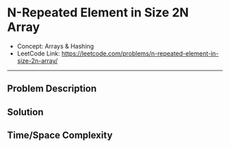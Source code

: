 # N-Repeated Element in Size 2N Array

- Concept: Arrays & Hashing
- LeetCode Link: https://leetcode.com/problems/n-repeated-element-in-size-2n-array/

---

## Problem Description

## Solution

## Time/Space Complexity

